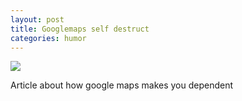```yaml
---
layout: post
title: Googlemaps self destruct
categories: humor
---
```

<img src="{{ site.baseurl }}/images/google_maps.jpg" class="fit image">


Article about how google maps makes you dependent